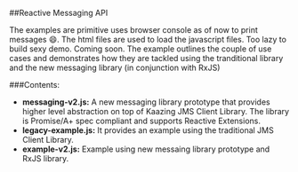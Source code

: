 ##Reactive Messaging API

The examples are primitive uses browser console as of now to print messages :smile:.
The html files are used to load the javascript files. Too lazy to build sexy demo. Coming soon.
The example outlines the couple of use cases and demonstrates how they are tackled using the tranditional library and the new messaging library (in conjunction with RxJS)

###Contents:

- **messaging-v2.js:** A new messaging library prototype that provides higher level abstraction on top of Kaazing JMS Client Library. The library is Promise/A+ spec compliant and supports Reactive Extensions.
- **legacy-example.js:** It provides an example using the traditional JMS Client Library.
- **example-v2.js:** Example using new messaing library prototype and RxJS library.

